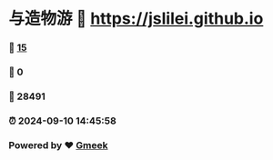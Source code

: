 # 与造物游 :link: https://jslilei.github.io 
### :page_facing_up: [15](https://jslilei.github.io/tag.html) 
### :speech_balloon: 0 
### :hibiscus: 28491 
### :alarm_clock: 2024-09-10 14:45:58 
### Powered by :heart: [Gmeek](https://github.com/Meekdai/Gmeek)
